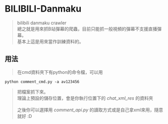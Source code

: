 # BILIBILI-Danmaku
> bilibili danmaku crawler\
> 總之就是用來抓B站彈幕的爬蟲，目前只能抓一般視頻的彈幕不支援直播彈幕。\
> 基本上這是用來當作訓練資料的。

## 用法

> 在cmd資料夾下有python的命令檔，可以用

    python comment_cmd.py -a av123456

> 把檔案抓下來。\
> 理論上預設的儲存位置，會是你執行位置下的 *chat_xml_res* 的資料夾\
> \
> 之後你可以選擇用 *comment_api.py* 的讀取方式或是自己拿xml來用，隨意就好 :D